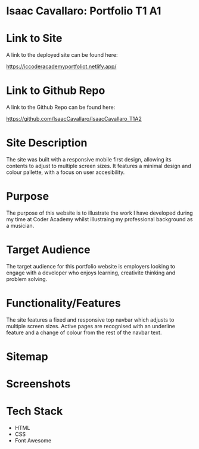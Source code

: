 # Isaac Cavallaro: Portfolio T1 A1

# Link to Site

A link to the deployed site can be found here:

https://iccoderacademyportfoliot.netlify.app/

# Link to Github Repo

A link to the Github Repo  can be found here:

https://github.com/IsaacCavallaro/IsaacCavallaro_T1A2

# Site Description

The site was built with a responsive mobile first design, allowing its contents to adjust to multiple screen sizes. It features a minimal design and colour pallette, with a focus on user accesibility.

# Purpose

The purpose of this website is to illustrate the work I have developed during my time at Coder Academy whilst illustraing my professional background as a musician.  

# Target Audience

The target audience for this portfolio website is employers looking to engage with a developer who enjoys learning, creativite thinking and problem solving.

# Functionality/Features

The site features a fixed and responsive top navbar which adjusts to multiple screen sizes. Active pages are recognised with an underline feature and a change of colour from the rest of the navbar text.

# Sitemap

# Screenshots

# Tech Stack

- HTML
- CSS
- Font Awesome

